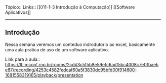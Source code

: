 Tópico::
Links:: [[011-1-3 Introdução à Computação]] [[Software Aplicativos]]

---

## Introdução

Nessa semana veremos um conteduo indrodutorio ao excel, basicamente uma aula pratica de uso de um software aplicativo.

Link para a aula::  https://lti.mconf.rnp.br/rooms/2cdd3c5f5b8e59efc6adf5bc4008c7e0fbaebe87/recording/4253c4582fedcaf60a5f3830dc95bfd00f914600-1681558319165/playback/presentation